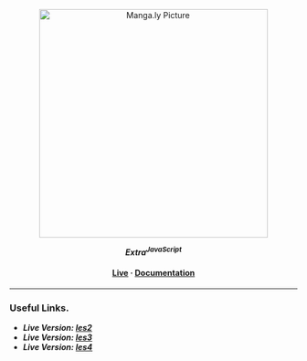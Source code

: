 <p align="center">
  <img src="https://i1.sndcdn.com/avatars-GPB5fe23iwXXpyh4-q7XYiA-t200x200.jpg" alt="Manga.ly Picture" width="400px"/>
</p>
<p align="center">
  <i>
    <strong>Extra<sup>JavaScript</sup></strong>
  </i>
</p>

<h4 align="center">
  <a href="#">Live</a>
  <strong> · </strong>
  <a href="#">Documentation</a>
</h4>

---

### Useful Links.

* *__Live Version: [les2]__*
* *__Live Version: [les3]__*
* *__Live Version: [les4]__*

[les2]: http://30472.hosts1.ma-cloud.nl/f2m4flexjs/les2
[les3]: http://30472.hosts1.ma-cloud.nl/f2m4flexjs/les3
[les4]: http://30472.hosts1.ma-cloud.nl/f2m4flexjs/les4